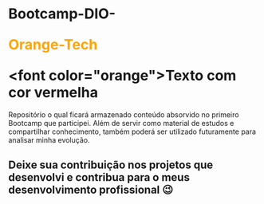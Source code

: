 # Bootcamp-DIO-<p style="color:orange">Orange-Tech</p> <font color=\"orange\">Texto com cor vermelha</font>

Repositório o qual ficará armazenado conteúdo absorvido no primeiro Bootcamp que participei. Além de servir como material de estudos e compartilhar conhecimento, também poderá ser utilizado futuramente para analisar minha evolução.

## Deixe sua contribuição nos projetos que desenvolvi e contribua para o meus desenvolvimento profissional :wink:

